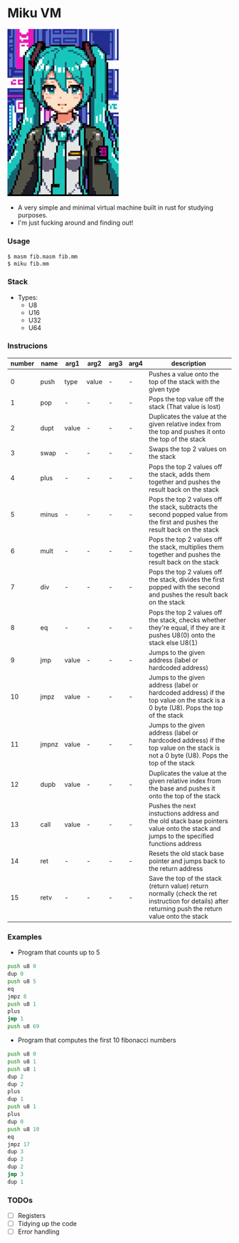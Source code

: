 # Miku VM

<img src="logo.jpeg" width=250>

- A very simple and minimal virtual machine built in rust for studying purposes.
- I'm just fucking around and finding out!

### Usage

```command
$ masm fib.masm fib.mm
$ miku fib.mm
```

### Stack

- Types:
  - U8
  - U16
  - U32
  - U64

### Instrucions

| number | name  | arg1  | arg2  | arg3 | arg4 | description                                                                                                                                           |
| ------ | ----- | ----- | ----- | ---- | ---- | ----------------------------------------------------------------------------------------------------------------------------------------------------- |
| 0      | push  | type  | value | -    | -    | Pushes a value onto the top of the stack with the given type                                                                                          |
| 1      | pop   | -     | -     | -    | -    | Pops the top value off the stack (That value is lost)                                                                                                 |
| 2      | dupt  | value | -     | -    | -    | Duplicates the value at the given relative index from the top and pushes it onto the top of the stack                                                 |
| 3      | swap  | -     | -     | -    | -    | Swaps the top 2 values on the stack                                                                                                                   |
| 4      | plus  | -     | -     | -    | -    | Pops the top 2 values off the stack, adds them together and pushes the result back on the stack                                                       |
| 5      | minus | -     | -     | -    | -    | Pops the top 2 values off the stack, subtracts the second popped value from the first and pushes the result back on the stack                         |
| 6      | mult  | -     | -     | -    | -    | Pops the top 2 values off the stack, multiplies them together and pushes the result back on the stack                                                 |
| 7      | div   | -     | -     | -    | -    | Pops the top 2 values off the stack, divides the first popped with the second and pushes the result back on the stack                                 |
| 8      | eq    | -     | -     | -    | -    | Pops the top 2 values off the stack, checks whether they're equal, if they are it pushes U8(0) onto the stack else U8(1)                              |
| 9      | jmp   | value | -     | -    | -    | Jumps to the given address (label or hardcoded address)                                                                                               |
| 10     | jmpz  | value | -     | -    | -    | Jumps to the given address (label or hardcoded address) if the top value on the stack is a 0 byte (U8). Pops the top of the stack                     |
| 11     | jmpnz | value | -     | -    | -    | Jumps to the given address (label or hardcoded address) if the top value on the stack is not a 0 byte (U8). Pops the top of the stack                 |
| 12     | dupb  | value | -     | -    | -    | Duplicates the value at the given relative index from the base and pushes it onto the top of the stack                                                |
| 13     | call  | value | -     | -    | -    | Pushes the next instuctions address and the old stack base pointers value onto the stack and jumps to the specified functions address                 |
| 14     | ret   | -     | -     | -    | -    | Resets the old stack base pointer and jumps back to the return address                                                                                |
| 15     | retv  | -     | -     | -    | -    | Save the top of the stack (return value) return normally (check the ret instruction for details) after returning push the return value onto the stack |

### Examples

- Program that counts up to 5

```asm
push u8 0
dup 0
push u8 5
eq
jmpz 8
push u8 1
plus
jmp 1
push u8 69
```

- Program that computes the first 10 fibonacci numbers

```asm
push u8 0
push u8 1
push u8 1
dup 2
dup 2
plus
dup 1
push u8 1
plus
dup 0
push u8 10
eq
jmpz 17
dup 3
dup 2
dup 2
jmp 3
dup 1
```

### TODOs

- [ ] Registers
- [ ] Tidying up the code
- [ ] Error handling